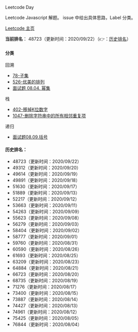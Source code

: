 Leetcode Day

Leetcode Javascript 解题。
issue 中给出具体思路，Label 分类。

[Leetcode 主页](https://leetcode-cn.com/u/sa-mo-ye-er-ha/)

**当前排名**： 48723（更新时间：2020/09/22）（👉：[历史排名](#历史排名)）

#### 分类

回溯

- [78-子集](./78-子集.js)
- [526-优美的排列](./526-优美的排列.js)
- [面试题 08.04. 幂集](./面试题08.04.幂集.js)

栈

- [402-移掉K位数字](./402-移掉K位数字.js)
- [1047-删除字符串中的所有相邻重复项](./1047-删除字符串中的所有相邻重复项.js)

递归
- [面试题08.09.括号](./面试题08.09.括号.js)

#### 历史排名：
- 48723（更新时间：2020/09/22）
- 49312（更新时间：2020/09/20）
- 49614（更新时间：2020/09/19）
- 49891（更新时间：2020/09/18）
- 51630（更新时间：2020/09/17）
- 51889（更新时间：2020/09/13）
- 52217（更新时间：2020/09/12）
- 53663（更新时间：2020/09/11）
- 54263（更新时间：2020/09/09）
- 55623（更新时间：2020/09/08）
- 56279（更新时间：2020/09/03）
- 58404（更新时间：2020/09/02）
- 58777（更新时间：2020/09/01）
- 59760（更新时间：2020/08/31）
- 60590（更新时间：2020/08/26）
- 61693（更新时间：2020/08/25）
- 63209（更新时间：2020/08/23）
- 64884（更新时间：2020/08/21）
- 66723（更新时间：2020/08/20）
- 68735（更新时间：2020/08/19）
- 71276（更新时间：2020/08/17）
- 73400（更新时间：2020/08/15）
- 73887（更新时间：2020/08/14）
- 74427（更新时间：2020/08/13）
- 74961（更新时间：2020/08/12）
- 75425（更新时间：2020/08/05）
- 76844（更新时间：2020/08/04）
